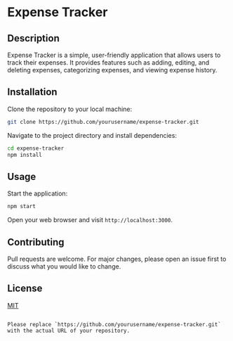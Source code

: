 # Expense Tracker

## Description

Expense Tracker is a simple, user-friendly application that allows users to track their expenses. It provides features such as adding, editing, and deleting expenses, categorizing expenses, and viewing expense history.

## Installation

Clone the repository to your local machine:

```bash
git clone https://github.com/yourusername/expense-tracker.git
```

Navigate to the project directory and install dependencies:

```bash
cd expense-tracker
npm install
```

## Usage

Start the application:

```bash
npm start
```

Open your web browser and visit `http://localhost:3000`.

## Contributing

Pull requests are welcome. For major changes, please open an issue first to discuss what you would like to change.

## License

[MIT](https://choosealicense.com/licenses/mit/)
```

Please replace `https://github.com/yourusername/expense-tracker.git` with the actual URL of your repository.